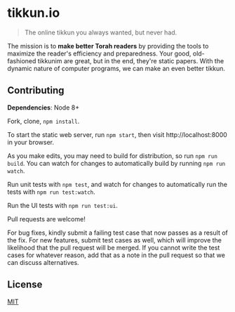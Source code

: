 # tikkun.io
> The online tikkun you always wanted, but never had.

The mission is to **make better Torah readers** by providing the tools to maximize the reader's efficiency and preparedness. Your good, old-fashioned tikkunim are great, but in the end, they're static papers. With the dynamic nature of computer programs, we can make an even better tikkun.

## Contributing

**Dependencies**: Node 8+

Fork, clone, `npm install`.

To start the static web server, run `npm start`, then visit http://localhost:8000 in your browser.

As you make edits, you may need to build for distribution, so run `npm run build`. You can watch for changes to automatically build by running `npm run watch`.

Run unit tests with `npm test`, and watch for changes to automatically run the tests with `npm run test:watch`.

Run the UI tests with `npm run test:ui`.

Pull requests are welcome!

For bug fixes, kindly submit a failing test case that now passes as a result of the fix. For new features, submit test cases as well, which will improve the likelihood that the pull request will be merged. If you cannot write the test cases for whatever reason, add that as a note in the pull request so that we can discuss alternatives.

## License
[MIT](LICENSE)

